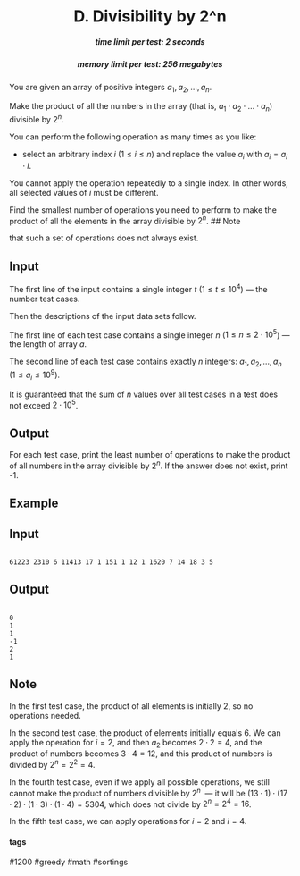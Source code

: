 <h1 style='text-align: center;'> D. Divisibility by 2^n</h1>

<h5 style='text-align: center;'>time limit per test: 2 seconds</h5>
<h5 style='text-align: center;'>memory limit per test: 256 megabytes</h5>

You are given an array of positive integers $a_1, a_2, \ldots, a_n$.

Make the product of all the numbers in the array (that is, $a_1 \cdot a_2 \cdot \ldots \cdot a_n$) divisible by $2^n$.

You can perform the following operation as many times as you like:

* select an arbitrary index $i$ ($1 \leq i \leq n$) and replace the value $a_i$ with $a_i=a_i \cdot i$.

You cannot apply the operation repeatedly to a single index. In other words, all selected values of $i$ must be different.

Find the smallest number of operations you need to perform to make the product of all the elements in the array divisible by $2^n$. ## Note

 that such a set of operations does not always exist.

## Input

The first line of the input contains a single integer $t$ $(1 \leq t \leq 10^4$) — the number test cases.

Then the descriptions of the input data sets follow.

The first line of each test case contains a single integer $n$ ($1 \leq n \leq 2 \cdot 10^5$) — the length of array $a$.

The second line of each test case contains exactly $n$ integers: $a_1, a_2, \ldots, a_n$ ($1 \leq a_i \leq 10^9$).

It is guaranteed that the sum of $n$ values over all test cases in a test does not exceed $2 \cdot 10^5$.

## Output

For each test case, print the least number of operations to make the product of all numbers in the array divisible by $2^n$. If the answer does not exist, print -1.

## Example

## Input


```

61223 2310 6 11413 17 1 151 1 12 1 1620 7 14 18 3 5
```
## Output


```

0
1
1
-1
2
1

```
## Note

In the first test case, the product of all elements is initially $2$, so no operations needed.

In the second test case, the product of elements initially equals $6$. We can apply the operation for $i = 2$, and then $a_2$ becomes $2\cdot2=4$, and the product of numbers becomes $3\cdot4=12$, and this product of numbers is divided by $2^n=2^2=4$. 

In the fourth test case, even if we apply all possible operations, we still cannot make the product of numbers divisible by $2^n$  — it will be $(13\cdot1)\cdot(17\cdot2)\cdot(1\cdot3)\cdot(1\cdot4)=5304$, which does not divide by $2^n=2^4=16$.

In the fifth test case, we can apply operations for $i = 2$ and $i = 4$. 



#### tags 

#1200 #greedy #math #sortings 